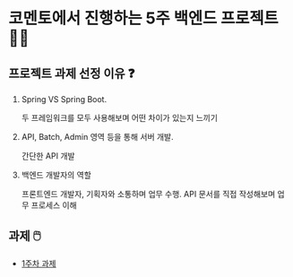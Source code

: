 # 코멘토에서 진행하는 5주 백엔드 프로젝트 👨‍🎓
## 프로젝트 과제 선정 이유 ❓
1. Spring VS Spring Boot.
   
    두 프레임워크를 모두 사용해보며 어떤 차이가 있는지 느끼기
2. API, Batch, Admin 영역 등을 통해 서버 개발.
   
    간단한 API 개발
3. 백엔드 개발자의 역할

   프론트엔드 개발자, 기획자와 소통하며 업무 수행. API 문서를 직접 작성해보며 업무 프로세스 이해

## 과제 🖱️
- [1주차 과제](./1주차_README.md)
